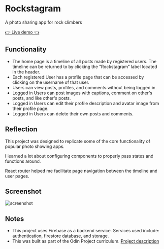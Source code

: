 # Rockstagram

A photo sharing app for rock climbers

[👉 Live demo 👈](https://mikerachman1.github.io/shopping-cart/)

## Functionality
  - The home page is a timeline of all posts made by registered users. The timeline can be returned to by clicking the "Rockstagram" label located in the header.
  - Each registered User has a profile page that can be accessed by clicking on the username of that user.
  - Users can view posts, profiles, and comments without being logged in.
  - Logged in Users can post images with captions, comment on other's posts, and like other's posts.
  - Logged in Users can edit their profile description and avatar image from their profile page.
  - Logged in Users can delete their own posts and comments.

## Reflection
  This project was designed to replicate some of the core functionality of popular photo showing apps. 

  I learned a lot about configuring components to properly pass states and functions around. 

  React router helped me facilitate page navigation between the timeline and user pages.

## Screenshot
![screenshot](/src/components/images/images/screenshot.png?raw=true)

## Notes
  - This project uses Firebase as a backend service. Services used include: authentication, firestore database, and storage.
  - This was built as part of the Odin Project curriculum. [Project description](https://www.theodinproject.com/lessons/javascript-javascript-final-project)